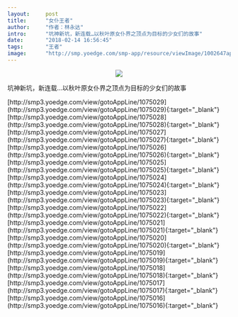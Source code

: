 ```yaml
---
layout:     post
title:      "女仆王者"
author:     "作者：林永达"
intro:      "坑神新坑，新连载…以秋叶原女仆界之顶点为目标的少女们的故事"
date:       "2018-02-14 16:56:45"
tags:       "王者"
image:      "http://smp.yoedge.com/smp-app/resource/viewImage/1002647appline.png"
---
```

<div style="text-align: center">
<p><img src="http://smp.yoedge.com/smp-app/resource/viewImage/1002647appline.png"/></p>
</div>
<p class="post-meta">
<span>坑神新坑，新连载…以秋叶原女仆界之顶点为目标的少女们的故事</span>
</p>
[http://smp3.yoedge.com/view/gotoAppLine/1075029](http://smp3.yoedge.com/view/gotoAppLine/1075029){:target="_blank"}
[http://smp3.yoedge.com/view/gotoAppLine/1075028](http://smp3.yoedge.com/view/gotoAppLine/1075028){:target="_blank"}
[http://smp3.yoedge.com/view/gotoAppLine/1075027](http://smp3.yoedge.com/view/gotoAppLine/1075027){:target="_blank"}
[http://smp3.yoedge.com/view/gotoAppLine/1075026](http://smp3.yoedge.com/view/gotoAppLine/1075026){:target="_blank"}
[http://smp3.yoedge.com/view/gotoAppLine/1075025](http://smp3.yoedge.com/view/gotoAppLine/1075025){:target="_blank"}
[http://smp3.yoedge.com/view/gotoAppLine/1075024](http://smp3.yoedge.com/view/gotoAppLine/1075024){:target="_blank"}
[http://smp3.yoedge.com/view/gotoAppLine/1075023](http://smp3.yoedge.com/view/gotoAppLine/1075023){:target="_blank"}
[http://smp3.yoedge.com/view/gotoAppLine/1075022](http://smp3.yoedge.com/view/gotoAppLine/1075022){:target="_blank"}
[http://smp3.yoedge.com/view/gotoAppLine/1075021](http://smp3.yoedge.com/view/gotoAppLine/1075021){:target="_blank"}
[http://smp3.yoedge.com/view/gotoAppLine/1075020](http://smp3.yoedge.com/view/gotoAppLine/1075020){:target="_blank"}
[http://smp3.yoedge.com/view/gotoAppLine/1075019](http://smp3.yoedge.com/view/gotoAppLine/1075019){:target="_blank"}
[http://smp3.yoedge.com/view/gotoAppLine/1075018](http://smp3.yoedge.com/view/gotoAppLine/1075018){:target="_blank"}
[http://smp3.yoedge.com/view/gotoAppLine/1075017](http://smp3.yoedge.com/view/gotoAppLine/1075017){:target="_blank"}
[http://smp3.yoedge.com/view/gotoAppLine/1075016](http://smp3.yoedge.com/view/gotoAppLine/1075016){:target="_blank"}


